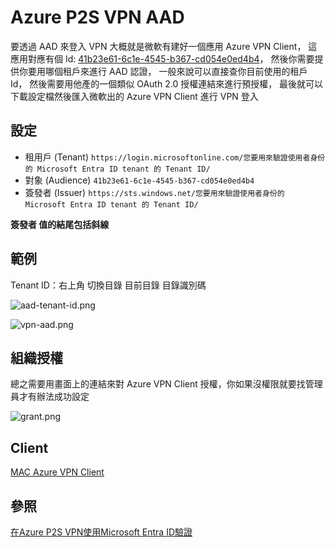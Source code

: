 # Azure P2S VPN AAD
要透過 AAD 來登入 VPN 大概就是微軟有建好一個應用 Azure VPN Client，
這應用對應有個 Id: [41b23e61-6c1e-4545-b367-cd054e0ed4b4](https://learn.microsoft.com/en-us/azure/vpn-gateway/openvpn-azure-ad-tenant#:~:text=Entra%20Enterprise%20App.-,Azure%20Public,-%3A%2041b23e61%2D6c1e)，
然後你需要提供你要用哪個租戶來進行 AAD 認證，
一般來說可以直接查你目前使用的租戶 Id，
然後需要用他產的一個類似 OAuth 2.0 授權連結來進行預授權，
最後就可以下載設定檔然後匯入微軟出的 Azure VPN Client 進行 VPN 登入

## 設定
- 租用戶 (Tenant)
    `https://login.microsoftonline.com/您要用來驗證使用者身份的 Microsoft Entra ID tenant 的 Tenant ID/`
- 對象 (Audience)
    `41b23e61-6c1e-4545-b367-cd054e0ed4b4`
- 簽發者 (Issuer)
    `https://sts.windows.net/您要用來驗證使用者身份的 Microsoft Entra ID tenant 的 Tenant ID/`

**簽發者 值的結尾包括斜線**

## 範例
Tenant ID：右上角 切換目錄 目前目錄 目錄識別碼

![aad-tenant-id.png](aad-tenant-id.png)

![vpn-aad.png](vpn-aad.png)

## 組織授權
總之需要用畫面上的連結來對 Azure VPN Client 授權，你如果沒權限就要找管理員才有辦法成功設定

![grant.png](grant.png)

## Client
[MAC Azure VPN Client](https://apps.apple.com/us/app/azure-vpn-client/id1553936137?mt=12)

## 參照
[在Azure P2S VPN使用Microsoft Entra ID驗證](https://www.uuu.com.tw/Public/content/article/25/20250512.htm)